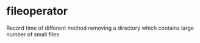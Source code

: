 # fileoperator
Record time of different method removing a directory which contains large number of small files
